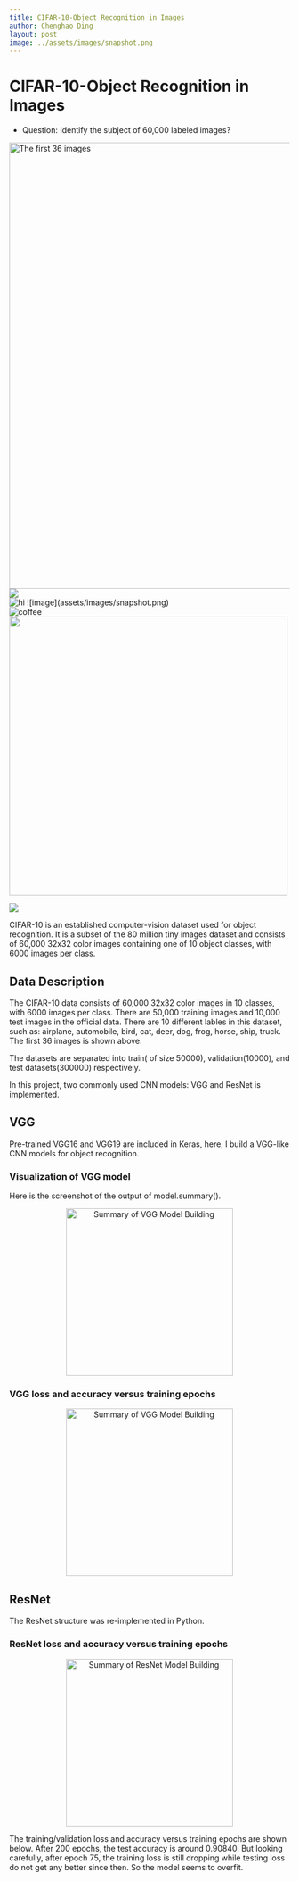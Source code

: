 ```yaml
---
title: CIFAR-10-Object Recognition in Images
author: Chenghao Ding
layout: post
image: ../assets/images/snapshot.png
---
```


# CIFAR-10-Object Recognition in Images

* Question: Identify the subject of 60,000 labeled images?

<!--- <img src="https://github.com/ChenghaoDing90/CIFAR10/tree/main/result/snapshot.png" alt="Dataset" style="width: 400px;"/> --->
<!--- ![ScreenShot](/result/snapshot.png width="100" height="100")  --->

<img src="../assets/images/snapshot.png" alt="The first 36 images" style="width:800px;height:800px;" />  
<img src="../assets/images/snapshot.png" style="display: block; margin: auto;" />
<img src="../assets/images/snapshot.png" alt="hi" class="inline"/>
![image](assets/images/snapshot.png)

</footer>
<div><img src="../assets/images/snapshot.png" alt="coffee"></div>               
</body>

<img src="../assets/images/snapshot.png" width="500" />

![](../assets/images/snapshot.png)

CIFAR-10  is an established computer-vision dataset used for object recognition. It is a subset of the 80 million tiny images dataset and consists of 60,000 32x32 color images containing one of 10 object classes, with 6000 images per class.

## Data Description
The CIFAR-10 data consists of 60,000 32x32 color images in 10 classes, with 6000 images per class. There are 50,000 training images and 10,000 test images in the official data. There are 10 different lables in this dataset, such as: airplane, automobile, bird, cat, deer, dog, frog, horse, ship, truck. The first 36 images is shown above.

The datasets are separated into train( of size 50000), validation(10000), and test datasets(300000) respectively.

In this project, two commonly used CNN models: VGG and ResNet is implemented.

## VGG
Pre-trained VGG16 and VGG19 are included in Keras, here, I build a VGG-like CNN models for object recognition.

### Visualization of VGG model

Here is the screenshot of the output of model.summary().

<p align="center">
<img src="../assets/images/Capturevgg.png" alt="Summary of VGG Model Building" style="width:300px;height:300px;" />
</p>

### VGG loss and accuracy versus training epochs
<p align="center">
<img src="../assets/images/vgg_loss.png" alt="Summary of VGG Model Building" style="width:300px;height:300px;" />
</p>

## ResNet

The ResNet structure was re-implemented in Python. 
### ResNet loss and accuracy versus training epochs

<p align="center">
<img src="../assets/images/resnet_loss.png" alt="Summary of ResNet Model Building" style="width:300px;height:300px;" />
</p>

The training/validation loss and accuracy versus training epochs are shown below. After 200 epochs, the test accuracy is around 0.90840. But looking carefully, after epoch 75, the training loss is still dropping while testing loss do not get any better since then. So the model seems to overfit.






